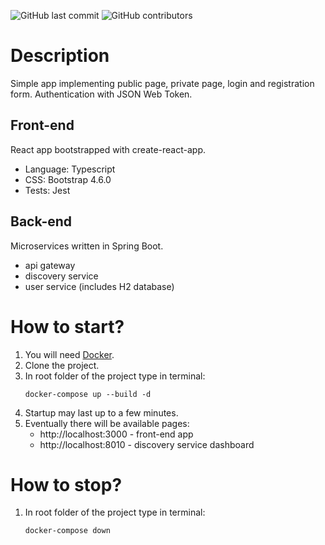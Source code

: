 ![GitHub last commit](https://img.shields.io/github/last-commit/gzacharski/simple-app-react-spring-jwt)
![GitHub contributors](https://img.shields.io/github/contributors/gzacharski/simple-app-react-spring-jwt)

# Description
Simple app implementing public page, private page, login and registration form. Authentication with JSON Web Token.

## Front-end
React app bootstrapped with create-react-app.
* Language: Typescript
* CSS: Bootstrap 4.6.0
* Tests: Jest

## Back-end
Microservices written in Spring Boot.
* api gateway
* discovery service
* user service (includes H2 database)

# How to start?
1. You will need [Docker](https://www.docker.com/).
1. Clone the project.
1. In root folder of the project type in terminal:
    ```shell script
    docker-compose up --build -d
    ```
1. Startup may last up to a few minutes.
1. Eventually there will be available pages:
    * http://localhost:3000 - front-end app
    * http://localhost:8010 - discovery service dashboard
    <!-- * http://localhost:{randomPort}/h2-db-console - dashboard H2 in-memory database (Login: admin, Password: admin). \
    Port of user service is assigned randomly. Check out its port in discovery service dashboard.  -->

# How to stop?
1. In root folder of the project type in terminal:
    ```shell script
    docker-compose down
    ```